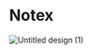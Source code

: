 # Notex



![Untitled design (1)](https://github.com/user-attachments/assets/984d859e-ad6d-4335-84a7-4d0ea3c9c6d5)

